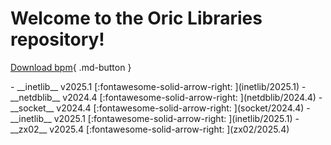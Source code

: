 # Welcome to the Oric Libraries repository!

[Download bpm](https://orix-software.github.io/bpm/installation/){ .md-button }

<div class="grid cards" markdown>
-  __inetlib__ v2025.1
[:fontawesome-solid-arrow-right: ](inetlib/2025.1)
-  __netdblib__ v2024.4
[:fontawesome-solid-arrow-right: ](netdblib/2024.4)
-  __socket__ v2024.4
[:fontawesome-solid-arrow-right: ](socket/2024.4)
-  __inetlib__ v2025.1
[:fontawesome-solid-arrow-right: ](inetlib/2025.1)
-  __zx02__ v2025.4
[:fontawesome-solid-arrow-right: ](zx02/2025.4)
</div>
